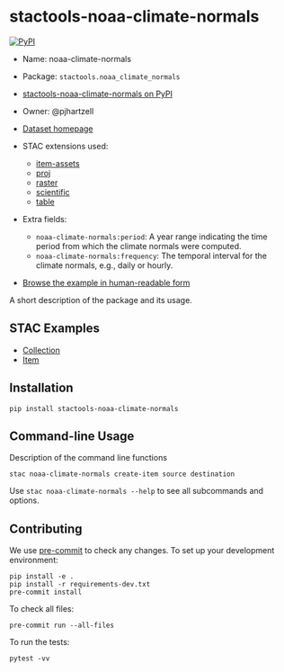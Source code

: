 # stactools-noaa-climate-normals

[![PyPI](https://img.shields.io/pypi/v/stactools-noaa-climate-normals)](https://pypi.org/project/stactools-noaa-climate-normals/)

- Name: noaa-climate-normals
- Package: `stactools.noaa_climate_normals`
- [stactools-noaa-climate-normals on PyPI](https://pypi.org/project/stactools-noaa-climate-normals/)
- Owner: @pjhartzell
- [Dataset homepage](https://www.ncei.noaa.gov/products/land-based-station/us-climate-normals)
- STAC extensions used:
  - [item-assets](https://github.com/stac-extensions/item-assets)
  - [proj](https://github.com/stac-extensions/projection/)
  - [raster](https://github.com/stac-extensions/raster)
  - [scientific](https://github.com/stac-extensions/scientific)
  - [table](https://github.com/stac-extensions/table)

- Extra fields:
  - `noaa-climate-normals:period`: A year range indicating the time period from which the climate normals were computed.
  - `noaa-climate-normals:frequency`: The temporal interval for the climate normals, e.g., daily or hourly.
- [Browse the example in human-readable form](https://radiantearth.github.io/stac-browser/#/external/raw.githubusercontent.com/stactools-packages/noaa-climate-normals/main/examples/collection.json)

A short description of the package and its usage.

## STAC Examples

- [Collection](examples/collection.json)
- [Item](examples/item/item.json)

## Installation

```shell
pip install stactools-noaa-climate-normals
```

## Command-line Usage

Description of the command line functions

```shell
stac noaa-climate-normals create-item source destination
```

Use `stac noaa-climate-normals --help` to see all subcommands and options.

## Contributing

We use [pre-commit](https://pre-commit.com/) to check any changes.
To set up your development environment:

```shell
pip install -e .
pip install -r requirements-dev.txt
pre-commit install
```

To check all files:

```shell
pre-commit run --all-files
```

To run the tests:

```shell
pytest -vv
```
